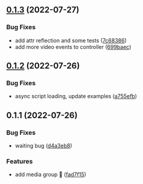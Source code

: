 ## [0.1.3](https://github.com/muxinc/media-group/compare/v0.1.2...v0.1.3) (2022-07-27)

### Bug Fixes

- add attr reflection and some tests ([7c68386](https://github.com/muxinc/media-group/commit/7c683863d020ffbc861ea8f8473af18f3368c45c))
- add more video events to controller ([699baec](https://github.com/muxinc/media-group/commit/699baec7185112d7ceb992f8c3f40525e16252f3))

## [0.1.2](https://github.com/muxinc/media-group/compare/v0.1.1...v0.1.2) (2022-07-26)

### Bug Fixes

- async script loading, update examples ([a755efb](https://github.com/muxinc/media-group/commit/a755efb48f5d71db9934cf4ccc3521e3fcb19a09))

## 0.1.1 (2022-07-26)

### Bug Fixes

- waiting bug ([d4a3eb8](https://github.com/muxinc/media-group/commit/d4a3eb8e5710a8b4a243c44f723993add2fcfde0))

### Features

- add media group 🌱 ([fad7f15](https://github.com/muxinc/media-group/commit/fad7f15372c8da9eb20cd78b6de355fc1896ca47))
